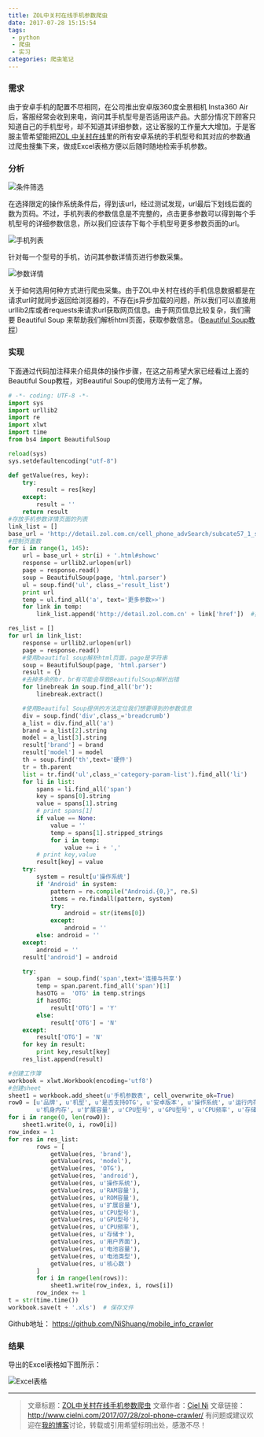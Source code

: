```yaml
---
title: ZOL中关村在线手机参数爬虫
date: 2017-07-28 15:15:54
tags: 
 - python 
 - 爬虫 
 - 实习
categories: 爬虫笔记
---
```


### 需求

由于安卓手机的配置不尽相同，在公司推出安卓版360度全景相机 Insta360 Air 后，客服经常会收到来电，询问其手机型号是否适用该产品。大部分情况下顾客只知道自己的手机型号，却不知道其详细参数，这让客服的工作量大大增加。于是客服主管希望能把[ZOL 中关村在线](http://detail.zol.com.cn/cell_phone_advSearch/subcate57_1_s1398-s7074-s6500-s6502-s6106_1_1__1.html#showc)里的所有安卓系统的手机型号和其对应的参数通过爬虫搜集下来，做成Excel表格方便以后随时随地检索手机参数。

<!-- more --> 
### 分析

![条件筛选](http://ww2.sinaimg.cn/large/0060lm7Tgy1fhzoirdq0pj311v0jbgnf.jpg)

在选择限定的操作系统条件后，得到该url，经过测试发现，url最后下划线后面的数为页码。不过，手机列表的参数信息是不完整的，点击更多参数可以得到每个手机型号的详细参数信息，所以我们应该存下每个手机型号更多参数页面的url。

![手机列表](http://ww3.sinaimg.cn/large/0060lm7Tgy1fhzoirgz9rj30rj0g6ad2.jpg)

针对每一个型号的手机，访问其参数详情页进行参数采集。

![参数详情](http://ww2.sinaimg.cn/large/0060lm7Tgy1fhzoirbo9wj30wv0hnmy5.jpg)

关于如何选用何种方式进行爬虫采集。由于ZOL中关村在线的手机信息数据都是在请求url时就同步返回给浏览器的，不存在js异步加载的问题，所以我们可以直接用urllib2库或者requests来请求url获取网页信息。由于网页信息比较复杂，我们需要 Beautiful Soup 来帮助我们解析html页面，获取参数信息。（[Beautiful Soup教程](http://cuiqingcai.com/1319.html)）

### 实现

下面通过代码加注释来介绍具体的操作步骤，在这之前希望大家已经看过上面的Beautiful Soup教程，对Beautiful Soup的使用方法有一定了解。

``` python 
# -*- coding: UTF-8 -*-
import sys
import urllib2
import re
import xlwt
import time
from bs4 import BeautifulSoup

reload(sys)
sys.setdefaultencoding("utf-8")

def getValue(res, key):
    try:
        result = res[key]
    except:
        result = ''
    return result
#存放手机参数详情页面的列表
link_list = []
base_url = 'http://detail.zol.com.cn/cell_phone_advSearch/subcate57_1_s1398-s7074-s6500-s6502-s6106_1_1__'
#控制页面数
for i in range(1, 145):    
    url = base_url + str(i) + '.html#showc'
    response = urllib2.urlopen(url)
    page = response.read()
    soup = BeautifulSoup(page, 'html.parser')
    ul = soup.find('ul', class_='result_list')
    print url
    temp = ul.find_all('a', text='更多参数>>')
    for link in temp:
        link_list.append('http://detail.zol.com.cn' + link['href'])  #把每个手机型号的参数详情页存进数组

res_list = []
for url in link_list:
    response = urllib2.urlopen(url)
    page = response.read()
    #使用beautiful soup解析html页面，page是字符串
    soup = BeautifulSoup(page, 'html.parser')
    result = {}
    #去掉多余的br，br有可能会导致BeautifulSoup解析出错
    for linebreak in soup.find_all('br'):
        linebreak.extract()

    #使用Beautiful Soup提供的方法定位我们想要得到的参数信息
    div = soup.find('div',class_='breadcrumb')
    a_list = div.find_all('a')
    brand = a_list[2].string
    model = a_list[3].string
    result['brand'] = brand
    result['model'] = model
    th = soup.find('th',text='硬件')
    tr = th.parent
    list = tr.find('ul',class_='category-param-list').find_all('li')
    for li in list:
        spans = li.find_all('span')
        key = spans[0].string
        value = spans[1].string
        # print spans[1]
        if value == None:
            value = ''
            temp = spans[1].stripped_strings
            for i in temp:
                value += i + ','
        # print key,value
        result[key] = value
    try:
        system = result[u'操作系统']
        if 'Android' in system:
            pattern = re.compile("Android.{0,}", re.S)
            items = re.findall(pattern, system)
            try:
                android = str(items[0])
            except:
                android = ''
        else: android = ''
    except:
        android = ''
    result['android'] = android

    try:
        span  = soup.find('span',text='连接与共享')
        temp = span.parent.find_all('span')[1]
        hasOTG =  'OTG' in temp.strings
        if hasOTG:
            result['OTG'] = 'Y'
        else:
            result['OTG'] = 'N'
    except:
        result['OTG'] = 'N'
    for key in result:
        print key,result[key]
    res_list.append(result)

#创建工作簿
workbook = xlwt.Workbook(encoding='utf8')           
#创建sheet                
sheet1 = workbook.add_sheet(u'手机参数表', cell_overwrite_ok=True)  
row0 = [u'品牌', u'机型', u'是否支持OTG', u'安卓版本', u'操作系统', u'运行内存',
        u'机身内存', u'扩展容量', u'CPU型号', u'GPU型号', u'CPU频率', u'存储卡', u'用户界面', u'电池容量', u'电池类型', u'核心数']
for i in range(0, len(row0)):
    sheet1.write(0, i, row0[i])
row_index = 1
for res in res_list:
        rows = [
            getValue(res, 'brand'),
            getValue(res, 'model'),
            getValue(res, 'OTG'),
            getValue(res, 'android'),
            getValue(res, u'操作系统'),
            getValue(res, u'RAM容量'),
            getValue(res, u'ROM容量'),
            getValue(res, u'扩展容量'),
            getValue(res, u'CPU型号'),
            getValue(res, u'GPU型号'),
            getValue(res, u'CPU频率'),
            getValue(res, u'存储卡'),
            getValue(res, u'用户界面'),
            getValue(res, u'电池容量'),
            getValue(res, u'电池类型'),
            getValue(res, u'核心数')
        ]
        for i in range(len(rows)):
            sheet1.write(row_index, i, rows[i])
        row_index += 1
t = str(time.time())
workbook.save(t + '.xls')  # 保存文件
```
Github地址： https://github.com/NiShuang/mobile_info_crawler

### 结果

导出的Excel表格如下图所示：

![Excel表格](http://ww2.sinaimg.cn/large/0060lm7Tgy1fhzoiri0z2j310l0fiq5m.jpg)

---

> 文章标题：[ZOL中关村在线手机参数爬虫](http://www.cielni.com/2017/07/28/zol-phone-crawler/)
> 文章作者：[Ciel Ni](http://www.cielni.com/about/)
> 文章链接：http://www.cielni.com/2017/07/28/zol-phone-crawler/
> 有问题或建议欢迎在[我的博客](http://www.cielni.com)讨论，转载或引用希望标明出处，感激不尽！